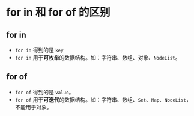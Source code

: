 # for in 和 for of 的区别

## for in

- `for in` 得到的是 `key`
- `for in` 用于**可枚举**的数据结构。如：字符串、数组、对象、`NodeList`。

## for of

- `for of` 得到的是 `value`。
- `for of` 用于**可迭代**的数据结构。如：字符串、数组、`Set`、`Map`、`NodeList`，不能用于对象。
